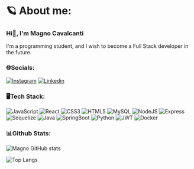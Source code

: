 # 🪐 About me:
### Hi👋, I'm Magno Cavalcanti
 I'm a programming student, and I wish to become a Full Stack developer in the future. 

### 🌐Socials:
[![Instagram](https://img.shields.io/badge/Instagram-E4405F?style=for-the-badge&logo=instagram&logoColor=white)](https://www.instagram.com/cavalcanti.magno/)
[![Linkedin](https://img.shields.io/badge/LinkedIn-0077B5?style=for-the-badge&logo=linkedin&logoColor=white)](https://www.linkedin.com/in/magno-cavalcanti-2903b7267/)
### 🖥️Tech Stack:
![JavaScript](https://img.shields.io/badge/JavaScript-F7DF1E?style=for-the-badge&logo=javascript&logoColor=black)
![React](https://img.shields.io/badge/React-20232A?style=for-the-badge&logo=react&logoColor=61DAFB)
![CSS3](https://img.shields.io/badge/CSS3-1572B6?style=for-the-badge&logo=css3&logoColor=white)
![HTML5](https://img.shields.io/badge/HTML5-E34F26?style=for-the-badge&logo=html5&logoColor=white)
![MySQL](https://img.shields.io/badge/MySQL-00000F?style=for-the-badge&logo=mysql&logoColor=white)
![NodeJS](https://img.shields.io/badge/Node.js-43853D?style=for-the-badge&logo=node.js&logoColor=white)
![Express](https://img.shields.io/badge/express.js-%23404d59.svg?style=for-the-badge&logo=express&logoColor=%2361DAFB)
![Sequelize](https://img.shields.io/badge/sequelize-323330?style=for-the-badge&logo=sequelize&logoColor=blue)
![Java](https://img.shields.io/badge/Java-ED8B00?style=for-the-badge&logo=openjdk&logoColor=white)
![SpringBoot](https://img.shields.io/badge/spring%20boot-6DB33F?style=for-the-badge&logo=springboot&logoColor=white)
![Python](https://img.shields.io/badge/Python-14354C?style=for-the-badge&logo=python&logoColor=white)
![JWT](https://img.shields.io/badge/json%20web%20tokens-323330?style=for-the-badge&logo=json-web-tokens&logoColor=pink)
![Docker](https://img.shields.io/badge/docker-2496ED?style=for-the-badge&logo=docker&logoColor=white)



### 📊Github Stats:
![Magno GitHub stats](https://github-readme-stats.vercel.app/api?username=MagnoCavalcanti&show_icons=true&theme=radical)

![Top Langs](https://github-readme-stats.vercel.app/api/top-langs/?username=MagnoCavalcanti&layout=compact)

